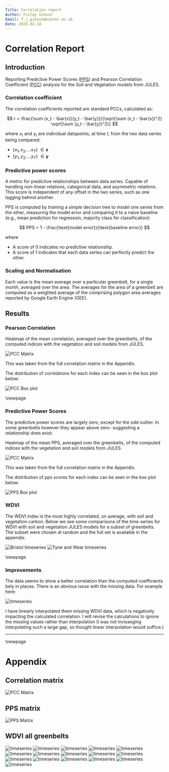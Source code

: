 ```yaml
---
Title: Correlation report
Author: Finley Gibson
Email: f.j.gibson@exeter.ac.uk
Date: 2025-02-18
---
```


# Correlation Report

## Introduction
Reporting Predictive Power Scores ([PPS](https://macrosynergy.com/research/the-predictive-power-score/)) and Pearson Correlation Coefficient ([PCC](https://www.sciencedirect.com/topics/computer-science/pearson-correlation)) analysis for the Soil and Vegetation models from JULES. 

### Correlation coefficient
The correlation coefficients reported are standard PCCs, calculated as:

$$
r = \frac{\sum (x_t - \bar{x})(y_t - \bar{y})}{\sqrt{\sum (x_t - \bar{x})^2} \sqrt{\sum (y_t - \bar{y})^2}}
$$

where $x_t$ and $y_t$ are individual datapoints, at time $t$, from the two data series being compared:

- $\{x_1, x_2, ... x_T\}\ \in \mathbf{x}$ 
- $\{y_1, y_2, ... y_T\}\ \in \mathbf{y}$ 

### Predictive power scores  
A metric for predictive relationships between data series. Capable of handling non-linear relations, categorical data, and asymmetric relations. This score is independent of any offset in the two series, such as one lagging behind another. 

PPS is computed by training a simple decision tree to model one series from the other, measuring the model error and comparing it to a naïve baseline (e.g., mean prediction for regression, majority class for classification):

$$
PPS = 1 - \frac{\text{model error}}{\text{baseline error}}
$$

where 

- A score of 0 indicates no predictive relationship.
- A score of 1 indicates that each data series can perfectly predict the other. 

### Scaling and Normalisation
Each value is the mean average over a particular greenbelt, for a single month, averaged over the area. The averages for the area of a greenbelt are computed as a weighted average of the comprising polygon area averages reported by Google Earth Engine (GEE).


## Results

### Pearson Correlation
Heatmap of the mean correlation, averaged over the greenbelts, of the computed indices with the vegetation and soil models from JULES.

![PCC Matrix](./figs/pcc_restricted_heatmap_mean.png)

 This was taken from the full correlation matrix in the Appendix. 

The distribution of correlations for each index can be seen in the box plot below:

![PCC Box plot](./figs/Correlations_(PCC)_by_greenbelt_(sorted_high_->_low).png)

\newpage

### Predictive Power Scores
The predictive power scores are largely zero, except for the odd outlier. In some greenbelts however they appear above zero- suggesting a relationship does exist. 

Heatmap of the mean PPS, averaged over the greenbelts, of the computed indices with the vegetation and soil models from JULES.

![PCC Matrix](./figs/pps_restricted_heatmap_mean.png)

 This was taken from the full correlation matrix in the Appendix. 

The distribution of pps scores for each index can be seen in the box plot below:

![PPS Box plot](./figs/Predictive_Power_Score_(PPS)_by_greenbelt_(sorted_high_->_low).png)


### WDVI
The WDVI index is the most highly correlated, on average, with soil and vegetation carbon. Below we see some comparisons of the time-series for WDVI with soil and vegetation JULES models for a subset of greenbelts. The subset were chosen at random and the full set is available in the appendix.


![Bristol timeseries](./figs/Greenbelt:_Bath_and_Bristol_wdvi.png)
![Tyne and Wear timeseries](./figs/Greenbelt:_Tyne_and_Wear_wdvi.png)

\newpage

### Improvements

The data seems to show a better correlation than the  computed coefficients bely in places. There is an abvious issue with the missing data. For example here:

![timeseries](./figs/Greenbelt:_Carnforth_Lancaster_and_Morecambe_wdvi.png)

I have linearly interpolated them missing WDVI data, which is negatively impacting the calculated correlation. I will revise the calculations to ignore the missing values rather than interpolation (I was not invisseging interpolating such a large gap, so thought linear interpolation would suffice.)

---

\newpage

# Appendix

## Correlation matrix

![PCC Matrix](./figs/appendix_00_full_pcc_matrix_mean.png)

## PPS matrix

![PPS Matrix](./figs/appendix_00_full_pps_matrix_mean.png)

## WDVI all greenbelts

![timeseries](./figs/Greenbelt:_Bath_and_Bristol_wdvi.png)
![timeseries](./figs/Greenbelt:_Birmingham_wdvi.png)
![timeseries](./figs/Greenbelt:_Blackpool_wdvi.png)
![timeseries](./figs/Greenbelt:_Burton_upon_Trent_and_Swadlincote_wdvi.png)
![timeseries](./figs/Greenbelt:_Cambridge_wdvi.png)
![timeseries](./figs/Greenbelt:_Carnforth_Lancaster_and_Morecambe_wdvi.png)
![timeseries](./figs/Greenbelt:_Cheltenham_and_Gloucester_wdvi.png)
![timeseries](./figs/Greenbelt:_Derby_and_Nottingham_wdvi.png)
![timeseries](./figs/Greenbelt:_London_wdvi.png)
![timeseries](./figs/Greenbelt:_Merseyside_and_Greater_Manchester_wdvi.png)
![timeseries](./figs/Greenbelt:_Oxford_wdvi.png)
![timeseries](./figs/Greenbelt:_South_and_West_Yorkshire_wdvi.png)
![timeseries](./figs/Greenbelt:_South_West_Hampshire_wdvi.png)
![timeseries](./figs/Greenbelt:_Stoke_on_Trent_wdvi.png)
![timeseries](./figs/Greenbelt:_Tyne_and_Wear_wdvi.png)
![timeseries](./figs/Greenbelt:_York_wdvi.png)
